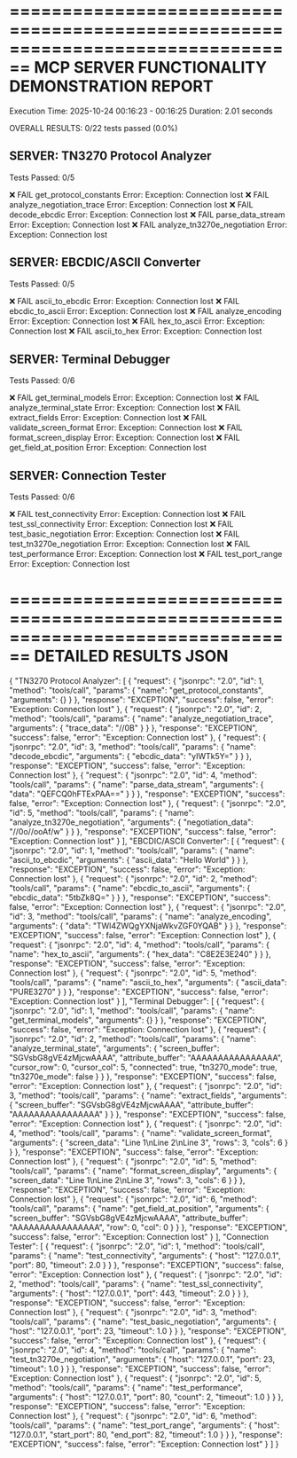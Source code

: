 ================================================================================
MCP SERVER FUNCTIONALITY DEMONSTRATION REPORT
================================================================================
Execution Time: 2025-10-24 00:16:23 - 00:16:25
Duration: 2.01 seconds

OVERALL RESULTS: 0/22 tests passed (0.0%)

SERVER: TN3270 Protocol Analyzer
----------------------------------------
Tests Passed: 0/5

  ❌ FAIL get_protocol_constants
    Error: Exception: Connection lost
  ❌ FAIL analyze_negotiation_trace
    Error: Exception: Connection lost
  ❌ FAIL decode_ebcdic
    Error: Exception: Connection lost
  ❌ FAIL parse_data_stream
    Error: Exception: Connection lost
  ❌ FAIL analyze_tn3270e_negotiation
    Error: Exception: Connection lost

SERVER: EBCDIC/ASCII Converter
----------------------------------------
Tests Passed: 0/5

  ❌ FAIL ascii_to_ebcdic
    Error: Exception: Connection lost
  ❌ FAIL ebcdic_to_ascii
    Error: Exception: Connection lost
  ❌ FAIL analyze_encoding
    Error: Exception: Connection lost
  ❌ FAIL hex_to_ascii
    Error: Exception: Connection lost
  ❌ FAIL ascii_to_hex
    Error: Exception: Connection lost

SERVER: Terminal Debugger
----------------------------------------
Tests Passed: 0/6

  ❌ FAIL get_terminal_models
    Error: Exception: Connection lost
  ❌ FAIL analyze_terminal_state
    Error: Exception: Connection lost
  ❌ FAIL extract_fields
    Error: Exception: Connection lost
  ❌ FAIL validate_screen_format
    Error: Exception: Connection lost
  ❌ FAIL format_screen_display
    Error: Exception: Connection lost
  ❌ FAIL get_field_at_position
    Error: Exception: Connection lost

SERVER: Connection Tester
----------------------------------------
Tests Passed: 0/6

  ❌ FAIL test_connectivity
    Error: Exception: Connection lost
  ❌ FAIL test_ssl_connectivity
    Error: Exception: Connection lost
  ❌ FAIL test_basic_negotiation
    Error: Exception: Connection lost
  ❌ FAIL test_tn3270e_negotiation
    Error: Exception: Connection lost
  ❌ FAIL test_performance
    Error: Exception: Connection lost
  ❌ FAIL test_port_range
    Error: Exception: Connection lost

================================================================================
DETAILED RESULTS JSON
================================================================================
{
  "TN3270 Protocol Analyzer": [
    {
      "request": {
        "jsonrpc": "2.0",
        "id": 1,
        "method": "tools/call",
        "params": {
          "name": "get_protocol_constants",
          "arguments": {}
        }
      },
      "response": "EXCEPTION",
      "success": false,
      "error": "Exception: Connection lost"
    },
    {
      "request": {
        "jsonrpc": "2.0",
        "id": 2,
        "method": "tools/call",
        "params": {
          "name": "analyze_negotiation_trace",
          "arguments": {
            "trace_data": "//0B"
          }
        }
      },
      "response": "EXCEPTION",
      "success": false,
      "error": "Exception: Connection lost"
    },
    {
      "request": {
        "jsonrpc": "2.0",
        "id": 3,
        "method": "tools/call",
        "params": {
          "name": "decode_ebcdic",
          "arguments": {
            "ebcdic_data": "yIWTk5Y="
          }
        }
      },
      "response": "EXCEPTION",
      "success": false,
      "error": "Exception: Connection lost"
    },
    {
      "request": {
        "jsonrpc": "2.0",
        "id": 4,
        "method": "tools/call",
        "params": {
          "name": "parse_data_stream",
          "arguments": {
            "data": "QEFCQ0hFTExPAA=="
          }
        }
      },
      "response": "EXCEPTION",
      "success": false,
      "error": "Exception: Connection lost"
    },
    {
      "request": {
        "jsonrpc": "2.0",
        "id": 5,
        "method": "tools/call",
        "params": {
          "name": "analyze_tn3270e_negotiation",
          "arguments": {
            "negotiation_data": "//0o//ooAf/w"
          }
        }
      },
      "response": "EXCEPTION",
      "success": false,
      "error": "Exception: Connection lost"
    }
  ],
  "EBCDIC/ASCII Converter": [
    {
      "request": {
        "jsonrpc": "2.0",
        "id": 1,
        "method": "tools/call",
        "params": {
          "name": "ascii_to_ebcdic",
          "arguments": {
            "ascii_data": "Hello World"
          }
        }
      },
      "response": "EXCEPTION",
      "success": false,
      "error": "Exception: Connection lost"
    },
    {
      "request": {
        "jsonrpc": "2.0",
        "id": 2,
        "method": "tools/call",
        "params": {
          "name": "ebcdic_to_ascii",
          "arguments": {
            "ebcdic_data": "5tbZk8Q="
          }
        }
      },
      "response": "EXCEPTION",
      "success": false,
      "error": "Exception: Connection lost"
    },
    {
      "request": {
        "jsonrpc": "2.0",
        "id": 3,
        "method": "tools/call",
        "params": {
          "name": "analyze_encoding",
          "arguments": {
            "data": "TWl4ZWQgYXNjaWkvZGF0YQAB"
          }
        }
      },
      "response": "EXCEPTION",
      "success": false,
      "error": "Exception: Connection lost"
    },
    {
      "request": {
        "jsonrpc": "2.0",
        "id": 4,
        "method": "tools/call",
        "params": {
          "name": "hex_to_ascii",
          "arguments": {
            "hex_data": "C8E2E3E240"
          }
        }
      },
      "response": "EXCEPTION",
      "success": false,
      "error": "Exception: Connection lost"
    },
    {
      "request": {
        "jsonrpc": "2.0",
        "id": 5,
        "method": "tools/call",
        "params": {
          "name": "ascii_to_hex",
          "arguments": {
            "ascii_data": "PURE3270"
          }
        }
      },
      "response": "EXCEPTION",
      "success": false,
      "error": "Exception: Connection lost"
    }
  ],
  "Terminal Debugger": [
    {
      "request": {
        "jsonrpc": "2.0",
        "id": 1,
        "method": "tools/call",
        "params": {
          "name": "get_terminal_models",
          "arguments": {}
        }
      },
      "response": "EXCEPTION",
      "success": false,
      "error": "Exception: Connection lost"
    },
    {
      "request": {
        "jsonrpc": "2.0",
        "id": 2,
        "method": "tools/call",
        "params": {
          "name": "analyze_terminal_state",
          "arguments": {
            "screen_buffer": "SGVsbG8gVE4zMjcwAAAA",
            "attribute_buffer": "AAAAAAAAAAAAAAAA",
            "cursor_row": 0,
            "cursor_col": 5,
            "connected": true,
            "tn3270_mode": true,
            "tn3270e_mode": false
          }
        }
      },
      "response": "EXCEPTION",
      "success": false,
      "error": "Exception: Connection lost"
    },
    {
      "request": {
        "jsonrpc": "2.0",
        "id": 3,
        "method": "tools/call",
        "params": {
          "name": "extract_fields",
          "arguments": {
            "screen_buffer": "SGVsbG8gVE4zMjcwAAAA",
            "attribute_buffer": "AAAAAAAAAAAAAAAA"
          }
        }
      },
      "response": "EXCEPTION",
      "success": false,
      "error": "Exception: Connection lost"
    },
    {
      "request": {
        "jsonrpc": "2.0",
        "id": 4,
        "method": "tools/call",
        "params": {
          "name": "validate_screen_format",
          "arguments": {
            "screen_data": "Line 1\nLine 2\nLine 3",
            "rows": 3,
            "cols": 6
          }
        }
      },
      "response": "EXCEPTION",
      "success": false,
      "error": "Exception: Connection lost"
    },
    {
      "request": {
        "jsonrpc": "2.0",
        "id": 5,
        "method": "tools/call",
        "params": {
          "name": "format_screen_display",
          "arguments": {
            "screen_data": "Line 1\nLine 2\nLine 3",
            "rows": 3,
            "cols": 6
          }
        }
      },
      "response": "EXCEPTION",
      "success": false,
      "error": "Exception: Connection lost"
    },
    {
      "request": {
        "jsonrpc": "2.0",
        "id": 6,
        "method": "tools/call",
        "params": {
          "name": "get_field_at_position",
          "arguments": {
            "screen_buffer": "SGVsbG8gVE4zMjcwAAAA",
            "attribute_buffer": "AAAAAAAAAAAAAAAA",
            "row": 0,
            "col": 0
          }
        }
      },
      "response": "EXCEPTION",
      "success": false,
      "error": "Exception: Connection lost"
    }
  ],
  "Connection Tester": [
    {
      "request": {
        "jsonrpc": "2.0",
        "id": 1,
        "method": "tools/call",
        "params": {
          "name": "test_connectivity",
          "arguments": {
            "host": "127.0.0.1",
            "port": 80,
            "timeout": 2.0
          }
        }
      },
      "response": "EXCEPTION",
      "success": false,
      "error": "Exception: Connection lost"
    },
    {
      "request": {
        "jsonrpc": "2.0",
        "id": 2,
        "method": "tools/call",
        "params": {
          "name": "test_ssl_connectivity",
          "arguments": {
            "host": "127.0.0.1",
            "port": 443,
            "timeout": 2.0
          }
        }
      },
      "response": "EXCEPTION",
      "success": false,
      "error": "Exception: Connection lost"
    },
    {
      "request": {
        "jsonrpc": "2.0",
        "id": 3,
        "method": "tools/call",
        "params": {
          "name": "test_basic_negotiation",
          "arguments": {
            "host": "127.0.0.1",
            "port": 23,
            "timeout": 1.0
          }
        }
      },
      "response": "EXCEPTION",
      "success": false,
      "error": "Exception: Connection lost"
    },
    {
      "request": {
        "jsonrpc": "2.0",
        "id": 4,
        "method": "tools/call",
        "params": {
          "name": "test_tn3270e_negotiation",
          "arguments": {
            "host": "127.0.0.1",
            "port": 23,
            "timeout": 1.0
          }
        }
      },
      "response": "EXCEPTION",
      "success": false,
      "error": "Exception: Connection lost"
    },
    {
      "request": {
        "jsonrpc": "2.0",
        "id": 5,
        "method": "tools/call",
        "params": {
          "name": "test_performance",
          "arguments": {
            "host": "127.0.0.1",
            "port": 80,
            "count": 2,
            "timeout": 1.0
          }
        }
      },
      "response": "EXCEPTION",
      "success": false,
      "error": "Exception: Connection lost"
    },
    {
      "request": {
        "jsonrpc": "2.0",
        "id": 6,
        "method": "tools/call",
        "params": {
          "name": "test_port_range",
          "arguments": {
            "host": "127.0.0.1",
            "start_port": 80,
            "end_port": 82,
            "timeout": 1.0
          }
        }
      },
      "response": "EXCEPTION",
      "success": false,
      "error": "Exception: Connection lost"
    }
  ]
}

